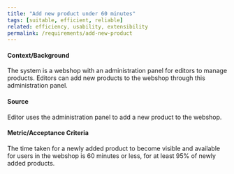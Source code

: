 ```yaml
---
title: "Add new product under 60 minutes"
tags: [suitable, efficient, reliable]
related: efficiency, usability, extensibility
permalink: /requirements/add-new-product
---
```


<div class="quality-requirement" markdown="1">


#### Context/Background

The system is a webshop with an administration panel for editors to manage products.
Editors can add new products to the webshop through this administration panel.

#### Source

Editor uses the administration panel to add a new product to the webshop.

#### Metric/Acceptance Criteria

The time taken for a newly added product to become visible and available for users in the webshop is 60 minutes or less,
for at least 95% of newly added products.


</div><br>




